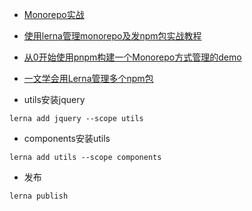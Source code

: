 - [Monorepo实战](https://juejin.cn/post/6866748110644822023)
- [使用lerna管理monorepo及发npm包实战教程](https://zhuanlan.zhihu.com/p/404166248)
- [从0开始使用pnpm构建一个Monorepo方式管理的demo](https://juejin.cn/post/7115058575801581605)
- [一文学会用Lerna管理多个npm包](https://blog.csdn.net/uikoo9/article/details/124190634)



- utils安装jquery
```
lerna add jquery --scope utils 
```
- components安装utils
```
lerna add utils --scope components
```

- 发布
```
lerna publish
```
